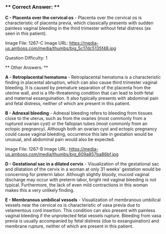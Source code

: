 ### ** Correct Answer: **

**C - Placenta over the cervical os** - Placenta over the cervical os is characteristic of placenta previa, which classically presents with sudden painless vaginal bleeding in the third trimester without fetal distress (as seen in this patient).

Image File: 1267-C
Image URL: https://media-us.amboss.com/media/thumbs/big_5c17dc5135f48.jpg

Question Difficulty: 1

** Other Answers: **

**A - Retroplacental hematoma** - Retroplacental hematoma is a characteristic finding in placental abruption, which can also cause third trimester vaginal bleeding. It is caused by premature separation of the placenta from the uterine wall, and is a life-threatening condition that can lead to both fetal and maternal exsanguination. It also typically presents with abdominal pain and fetal distress, neither of which are present in this patient.

**B - Adnexal bleeding** - Adnexal bleeding refers to bleeding from tissues close to the uterus, such as from the ovaries (most commonly from a ruptured ovarian cyst) or the fallopian tubes (most commonly from an ectopic pregnancy). Although both an ovarian cyst and ectopic pregnancy could cause vaginal bleeding, occurrence this late in gestation would be unusual, and abdominal pain would also be expected.

Image File: 1267-B
Image URL: https://media-us.amboss.com/media/thumbs/big_609a857ba86bf.jpg

**D - Gestational sac in a dilated cervix** - Visualization of the gestational sac and dilatation of the cervix in a woman at only 31 weeks' gestation would be concerning for preterm labor. Although slightly bloody, mucoid vaginal discharge may occur with preterm labor, bright red vaginal bleeding is not typical. Furthermore, the lack of even mild contractions in this woman makes this a very unlikely finding.

**E - Membranous umbilical vessels** - Visualization of membranous umbilical vessels near the cervical os is characteristic of vasa previa due to velamentous cord insertion. This condition can also present with painless vaginal bleeding if the unprotected fetal vessels rupture. Bleeding from vasa previa is usually accompanied by fetal distress (due to exsanguination) and membrane rupture, neither of which are present in this patient.

